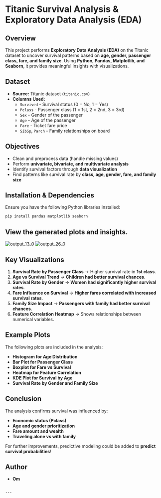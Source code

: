 # Titanic Survival Analysis & Exploratory Data Analysis (EDA)

## Overview
This project performs **Exploratory Data Analysis (EDA)** on the Titanic dataset to uncover survival patterns based on **age, gender, passenger class, fare, and family size**. Using **Python, Pandas, Matplotlib, and Seaborn**, it provides meaningful insights with visualizations.

## Dataset
- **Source:** Titanic dataset (`titanic.csv`)
- **Columns Used:**
  - `Survived` - Survival status (0 = No, 1 = Yes)
  - `Pclass` - Passenger class (1 = 1st, 2 = 2nd, 3 = 3rd)
  - `Sex` - Gender of the passenger
  - `Age` - Age of the passenger
  - `Fare` - Ticket fare price
  - `SibSp`, `Parch` - Family relationships on board

## Objectives
- Clean and preprocess data (handle missing values)
- Perform **univariate, bivariate, and multivariate analysis**
- Identify survival factors through **data visualization**
- Find patterns like survival rate by **class, age, gender, fare, and family size**

## Installation & Dependencies
Ensure you have the following Python libraries installed:
```bash
pip install pandas matplotlib seaborn
```
 ## View the generated plots and insights.
 ![output_13_0](https://github.com/user-attachments/assets/c4ca7b47-b84d-4d2e-bac0-25571035b026) 
 ![output_26_0](https://github.com/user-attachments/assets/37094364-6838-4f6b-b323-c8629e04d018)


## Key Visualizations
1. **Survival Rate by Passenger Class** → Higher survival rate in **1st class**.
2. **Age vs Survival Trend** → **Children had better survival chances**.
3. **Survival Rate by Gender** → **Women had significantly higher survival rates**.
4. **Fare Influence on Survival** → **Higher fares correlated with increased survival rates**.
5. **Family Size Impact** → **Passengers with family had better survival chances**.
6. **Feature Correlation Heatmap** → Shows relationships between numerical variables.

## Example Plots
The following plots are included in the analysis:
- **Histogram for Age Distribution**
- **Bar Plot for Passenger Class**
- **Boxplot for Fare vs Survival**
- **Heatmap for Feature Correlation**
- **KDE Plot for Survival by Age**
- **Survival Rate by Gender and Family Size**

## Conclusion
The analysis confirms survival was influenced by:
- **Economic status (Pclass)**
- **Age and gender prioritization**
- **Fare amount and wealth**
- **Traveling alone vs with family**

For further improvements, predictive modeling could be added to **predict survival probabilities**!

## Author
- **Om**
```

---
